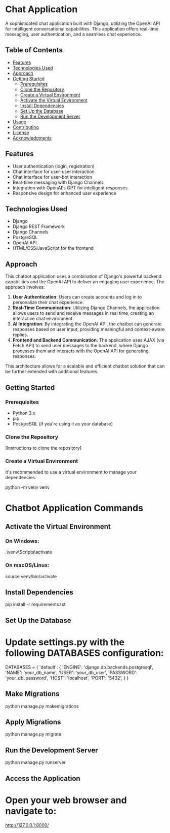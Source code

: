 # Chat Application

A sophisticated chat application built with Django, utilizing the OpenAI API for intelligent conversational capabilities. This application offers real-time messaging, user authentication, and a seamless chat experience.

## Table of Contents

- [Features](#features)
- [Technologies Used](#technologies-used)
- [Approach](#approach)
- [Getting Started](#getting-started)
  - [Prerequisites](#prerequisites)
  - [Clone the Repository](#clone-the-repository)
  - [Create a Virtual Environment](#create-a-virtual-environment)
  - [Activate the Virtual Environment](#activate-the-virtual-environment)
  - [Install Dependencies](#install-dependencies)
  - [Set Up the Database](#set-up-the-database)
  - [Run the Development Server](#run-the-development-server)
- [Usage](#usage)
- [Contributing](#contributing)
- [License](#license)
- [Acknowledgments](#acknowledgments)

## Features

- User authentication (login, registration)
- Chat interface for user-user interaction
- Chat interface for user-bot interaction
- Real-time messaging with Django Channels
- Integration with OpenAI's GPT for intelligent responses
- Responsive design for enhanced user experience

## Technologies Used

- Django
- Django REST Framework
- Django Channels
- PostgreSQL
- OpenAI API
- HTML/CSS/JavaScript for the frontend

## Approach

This chatbot application uses a combination of Django's powerful backend capabilities and the OpenAI API to deliver an engaging user experience. The approach involves:

1. **User Authentication**: Users can create accounts and log in to personalize their chat experience.
2. **Real-Time Communication**: Utilizing Django Channels, the application allows users to send and receive messages in real time, creating an interactive chat environment.
3. **AI Integration**: By integrating the OpenAI API, the chatbot can generate responses based on user input, providing meaningful and context-aware replies.
4. **Frontend and Backend Communication**: The application uses AJAX (via Fetch API) to send user messages to the backend, where Django processes them and interacts with the OpenAI API for generating responses.

This architecture allows for a scalable and efficient chatbot solution that can be further extended with additional features.

## Getting Started

### Prerequisites

- Python 3.x
- pip
- PostgreSQL (if you're using it as your database)

### Clone the Repository
[Instructions to clone the repository]

### Create a Virtual Environment
It's recommended to use a virtual environment to manage your dependencies.

python -m venv venv

# Chatbot Application Commands

## Activate the Virtual Environment

### On Windows:
.\venv\Scripts\activate

### On macOS/Linux:
source venv/bin/activate

## Install Dependencies
pip install -r requirements.txt

## Set Up the Database
# Update settings.py with the following DATABASES configuration:
DATABASES = {
    'default': {
        'ENGINE': 'django.db.backends.postgresql',
        'NAME': 'your_db_name',
        'USER': 'your_db_user',
        'PASSWORD': 'your_db_password',
        'HOST': 'localhost',
        'PORT': '5432',
    }
}

## Make Migrations
python manage.py makemigrations

## Apply Migrations
python manage.py migrate

## Run the Development Server
python manage.py runserver

## Access the Application
# Open your web browser and navigate to:
http://127.0.0.1:8000/
